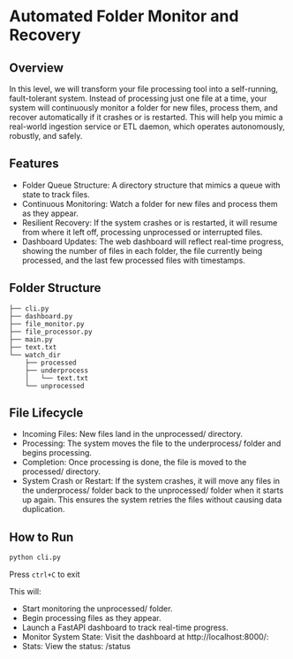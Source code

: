 # Automated Folder Monitor and Recovery

## Overview
In this level, we will transform your file processing tool into a self-running, fault-tolerant system. Instead of processing just one file at a time, your system will continuously monitor a folder for new files, process them, and recover automatically if it crashes or is restarted. This will help you mimic a real-world ingestion service or ETL daemon, which operates autonomously, robustly, and safely.

## Features
- Folder Queue Structure: A directory structure that mimics a queue with state to track files.
- Continuous Monitoring: Watch a folder for new files and process them as they appear.
- Resilient Recovery: If the system crashes or is restarted, it will resume from where it left off, processing unprocessed or interrupted files.
- Dashboard Updates: The web dashboard will reflect real-time progress, showing the number of files in each folder, the file currently being processed, and the last few processed files with timestamps.

## Folder Structure
```
├── cli.py
├── dashboard.py
├── file_monitor.py
├── file_processor.py
├── main.py
├── text.txt
└── watch_dir
    ├── processed
    ├── underprocess
    │   └── text.txt
    └── unprocessed
```

## File Lifecycle
- Incoming Files: New files land in the unprocessed/ directory.
- Processing: The system moves the file to the underprocess/ folder and begins processing.
- Completion: Once processing is done, the file is moved to the processed/ directory.
- System Crash or Restart: If the system crashes, it will move any files in the underprocess/ folder back to the unprocessed/ folder when it starts up again. This ensures the system retries the files without causing data duplication.

## How to Run
```bash
python cli.py
```
Press `ctrl+C` to exit

This will:
- Start monitoring the unprocessed/ folder.
- Begin processing files as they appear.
- Launch a FastAPI dashboard to track real-time progress.
- Monitor System State: Visit the dashboard at http://localhost:8000/:
- Stats: View the status: /status
